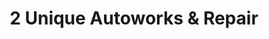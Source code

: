---
title: "2 Unique Autoworks & Repair"
url: /mamaroneck/2-unique-autoworks-and-repair/
shop: car repair
---